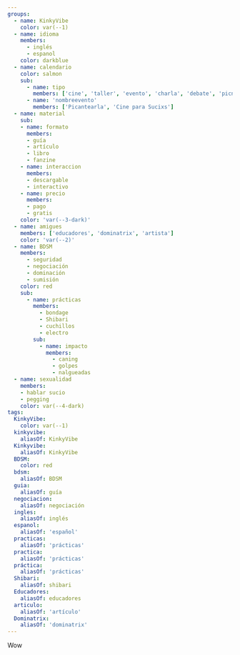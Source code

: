```yaml
---
groups:
  - name: KinkyVibe
    color: var(--1)
  - name: idioma
    members:
      - inglés
      - espanol
    color: darkblue
  - name: calendario
    color: salmon
    sub:
      - name: tipo
        members: ['cine', 'taller', 'evento', 'charla', 'debate', 'picnic']
      - name: 'nombreevento'
        members: ['Picantearla', 'Cine para Sucixs']
  - name: material
    sub:
    - name: formato
      members:  
      - guía
      - artículo
      - libro
      - fanzine
    - name: interaccion
      members:
      - descargable
      - interactivo
    - name: precio
      members:
      - pago
      - gratis
    color: 'var(--3-dark)'
  - name: amigues
    members: ['educadores', 'dominatrix', 'artista']
    color: 'var(--2)'
  - name: BDSM
    members:
      - seguridad
      - negociación
      - dominación
      - sumisión
    color: red
    sub:
      - name: prácticas
        members:
          - bondage
          - Shibari
          - cuchillos
          - electro
        sub:
          - name: impacto
            members:
              - caning
              - golpes
              - nalgueadas
  - name: sexualidad
    members:
    - hablar sucio
    - pegging
    color: var(--4-dark)
tags:
  KinkyVibe:
    color: var(--1)
  kinkyvibe:
    aliasOf: KinkyVibe
  Kinkyvibe:
    aliasOf: KinkyVibe
  BDSM:
    color: red
  bdsm:
    aliasOf: BDSM
  guia:
    aliasOf: guía
  negociacion:
    aliasOf: negociación
  ingles:
    aliasOf: inglés
  espanol:
    aliasOf: 'español'
  practicas:
    aliasOf: 'prácticas'
  practica:
    aliasOf: 'prácticas'
  práctica:
    aliasOf: 'prácticas'
  Shibari:
    aliasOf: shibari
  Educadores:
    aliasOf: educadores
  articulo:
    aliasOf: 'artículo'
  Dominatrix:
    aliasOf: 'dominatrix'
---
```


Wow
